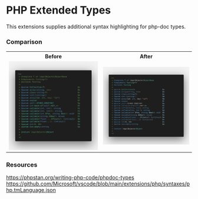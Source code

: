 # PHP Extended Types

This extensions supplies additional syntax highlighting for php-doc types.

### Comparison

<table>
  <tr>
    <th>Before</th>
    <th>After</th>
  </tr>
  <tr>
    <td>
      <img src="./res/before.png">
    </td>
    <td>
      <img src="./res/after.png">
    </td>
  </tr>
</table>


### Resources
https://phpstan.org/writing-php-code/phpdoc-types
https://github.com/Microsoft/vscode/blob/main/extensions/php/syntaxes/php.tmLanguage.json
